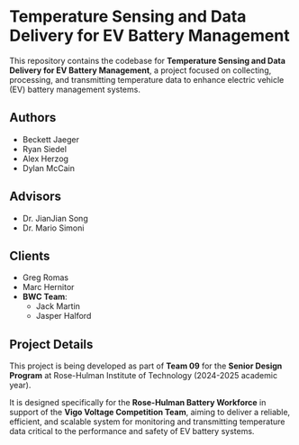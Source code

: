 # Temperature Sensing and Data Delivery for EV Battery Management

This repository contains the codebase for **Temperature Sensing and Data Delivery for EV Battery Management**, a project focused on collecting, processing, and transmitting temperature data to enhance electric vehicle (EV) battery management systems.

## Authors
- Beckett Jaeger  
- Ryan Siedel  
- Alex Herzog  
- Dylan McCain  

## Advisors
- Dr. JianJian Song  
- Dr. Mario Simoni  

## Clients
- Greg Romas  
- Marc Hernitor  
- **BWC Team**:  
  - Jack Martin  
  - Jasper Halford  

## Project Details
This project is being developed as part of **Team 09** for the **Senior Design Program** at Rose-Hulman Institute of Technology (2024-2025 academic year).  

It is designed specifically for the **Rose-Hulman Battery Workforce** in support of the **Vigo Voltage Competition Team**, aiming to deliver a reliable, efficient, and scalable system for monitoring and transmitting temperature data critical to the performance and safety of EV battery systems.  

